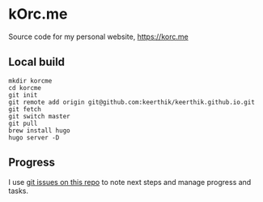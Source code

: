 # kOrc.me

Source code for my personal website, https://korc.me

## Local build
```
mkdir korcme
cd korcme
git init
git remote add origin git@github.com:keerthik/keerthik.github.io.git
git fetch
git switch master
git pull
brew install hugo
hugo server -D
```

## Progress
I use [git issues on this repo](https://github.com/keerthik/keerthik.github.io/issues) to note next steps and manage progress and tasks.

## 